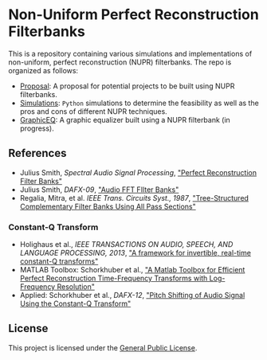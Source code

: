 # Non-Uniform Perfect Reconstruction Filterbanks

This is a repository containing various simulations and implementations
of non-uniform, perfect reconstruction (NUPR) filterbanks. The repo is
organized as follows:

- [Proposal](https://github.com/jatinchowdhury18/NUPR-Filterbanks/blob/master/Proposal/421_project_proposal.pdf): A proposal for potential projects to be built using
NUPR filterbanks.
- [Simulations](https://github.com/jatinchowdhury18/NUPR-Filterbanks/tree/master/Simulations): ``Python`` simulations to determine the feasibility
as well as the pros and cons of different NUPR techniques.
- [GraphicEQ](https://github.com/jatinchowdhury18/NUPR-Filterbanks/tree/master/GraphicEQ): A graphic equalizer built using a NUPR filterbank (in
progress).

## References
- Julius Smith, _Spectral Audio Signal Processing_, ["Perfect
Reconstruction Filter Banks"](https://ccrma.stanford.edu/~jos/sasp/Perfect_Reconstruction_Filter_Banks.html)
- Julius Smith, _DAFX-09_, ["Audio FFT FIlter Banks"](http://dafx09.como.polimi.it/proceedings/papers/paper_92.pdf)
- Regalia, Mitra, et al. _IEEE Trans. Circuits Syst., 1987_,
["Tree-Structured Complementary Filter Banks Using All Pass Sections"](https://ieeexplore.ieee.org/stamp/stamp.jsp?tp=&arnumber=1086086)

### Constant-Q Transform
- Holighaus et al., _IEEE TRANSACTIONS ON AUDIO, SPEECH, AND LANGUAGE PROCESSING, 2013_, ["A framework for invertible, real-time constant-Q transforms"](https://ieeexplore.ieee.org/stamp/stamp.jsp?arnumber=6384709)
- MATLAB Toolbox: Schorkhuber et al., ["A Matlab Toolbox for Efficient Perfect Reconstruction Time-Frequency Transforms
with Log-Frequency Resolution"](https://pdfs.semanticscholar.org/98bc/7dac495c663b784600ff0a19f67ce5623409.pdf)
- Applied: Schorkhuber et al., _DAFX-12_, ["Pitch Shifting of Audio Signal Using the Constant-Q Transform"](http://citeseerx.ist.psu.edu/viewdoc/download;jsessionid=9C58D45D82ACAC750D197853C8E52D6F?doi=10.1.1.306.3565&rep=rep1&type=pdf)

## License
This project is licensed under the [General Public License](https://github.com/jatinchowdhury18/NUPR-Filterbanks/blob/master/LICENSE).
